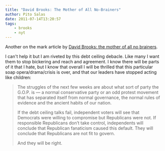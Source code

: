 ```yaml
---
title: "David Brooks: The Mother of All No-Brainers"
author: Pito Salas
date: 2011-07-14T13:20:57
tags:
    - brooks
    - nyt
---
```




Another on the mark article by [David Brooks: the mother of all no
brainers](<http://www.nytimes.com/2011/07/05/opinion/05brooks.html?_r=1&src=ISMR_HP_LI_LST_FB>).

I can't help it but I am riveted by this debt ceiling debacle. Like many I
want them to stop bickering and reach and agreement. I know there will be
parts of it that I hate, but I know that overall I will be thrilled that this
particular soap opera/drama/crisis is over, and that our leaders have stopped
acting like children:

> The struggles of the next few weeks are about what sort of party the G.O.P.
> is — a normal conservative party or an odd protest movement that has
> separated itself from normal governance, the normal rules of evidence and
> the ancient habits of our nation.
>
> If the debt ceiling talks fail, independent voters will see that Democrats
> were willing to compromise but Republicans were not. If responsible
> Republicans don’t take control, independents will conclude that Republican
> fanaticism caused this default. They will conclude that Republicans are not
> fit to govern.
>
> And they will be right.


